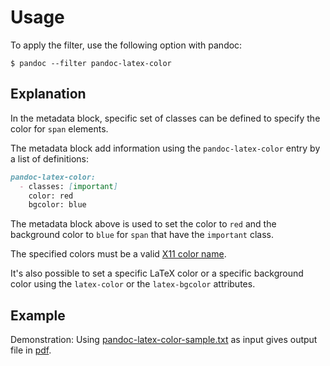 Usage
=====

To apply the filter, use the following option with pandoc:

~~~shell-session
$ pandoc --filter pandoc-latex-color
~~~

Explanation
-----------

In the metadata block, specific set of classes can be defined to specify
the color for `span` elements.

The metadata block add information using the `pandoc-latex-color` entry
by a list of  definitions:

~~~markdown
pandoc-latex-color:
  - classes: [important]
    color: red
    bgcolor: blue
~~~

The metadata block above is used to set the color to `red` and
the background color to `blue` for `span` that have the `important`
class.

The specified colors must be a valid [X11 color name](https://www.w3.org/TR/css-color-3/#svg-color).

It's also possible to set a specific LaTeX color or a specific
background color using the `latex-color` or
the `latex-bgcolor` attributes.

Example
-------

Demonstration: Using [pandoc-latex-color-sample.txt] as input
gives output file in [pdf].

[pandoc-latex-color-sample.txt]: https://raw.githubusercontent.com/chdemko/pandoc-latex-color/develop/docs/images/pandoc-latex-color-sample.txt
[pdf]: https://raw.githubusercontent.com/chdemko/pandoc-latex-color/develop/docs/images/pandoc-latex-color-sample.pdf

